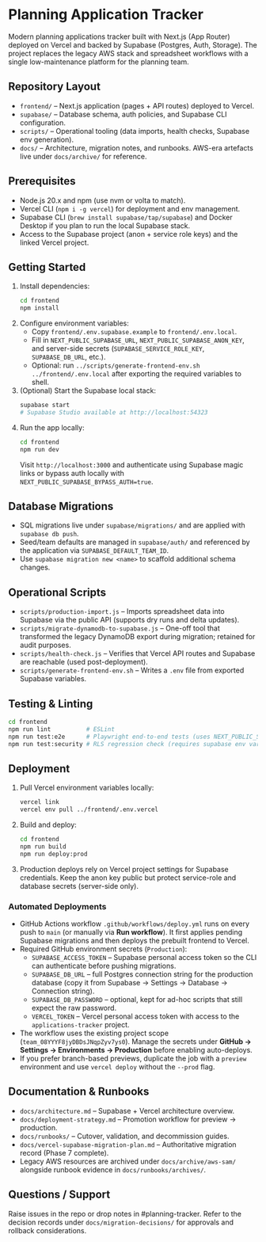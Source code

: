 # Planning Application Tracker

Modern planning applications tracker built with Next.js (App Router) deployed on Vercel and backed by Supabase (Postgres, Auth, Storage). The project replaces the legacy AWS stack and spreadsheet workflows with a single low-maintenance platform for the planning team.

## Repository Layout
- `frontend/` – Next.js application (pages + API routes) deployed to Vercel.
- `supabase/` – Database schema, auth policies, and Supabase CLI configuration.
- `scripts/` – Operational tooling (data imports, health checks, Supabase env generation).
- `docs/` – Architecture, migration notes, and runbooks. AWS-era artefacts live under `docs/archive/` for reference.

## Prerequisites
- Node.js 20.x and npm (use nvm or volta to match).
- Vercel CLI (`npm i -g vercel`) for deployment and env management.
- Supabase CLI (`brew install supabase/tap/supabase`) and Docker Desktop if you plan to run the local Supabase stack.
- Access to the Supabase project (anon + service role keys) and the linked Vercel project.

## Getting Started
1. Install dependencies:
   ```bash
   cd frontend
   npm install
   ```
2. Configure environment variables:
   - Copy `frontend/.env.supabase.example` to `frontend/.env.local`.
   - Fill in `NEXT_PUBLIC_SUPABASE_URL`, `NEXT_PUBLIC_SUPABASE_ANON_KEY`, and server-side secrets (`SUPABASE_SERVICE_ROLE_KEY`, `SUPABASE_DB_URL`, etc.).
   - Optional: run `../scripts/generate-frontend-env.sh ../frontend/.env.local` after exporting the required variables to shell.
3. (Optional) Start the Supabase local stack:
   ```bash
   supabase start
   # Supabase Studio available at http://localhost:54323
   ```
4. Run the app locally:
   ```bash
   cd frontend
   npm run dev
   ```
   Visit `http://localhost:3000` and authenticate using Supabase magic links or bypass auth locally with `NEXT_PUBLIC_SUPABASE_BYPASS_AUTH=true`.

## Database Migrations
- SQL migrations live under `supabase/migrations/` and are applied with `supabase db push`.
- Seed/team defaults are managed in `supabase/auth/` and referenced by the application via `SUPABASE_DEFAULT_TEAM_ID`.
- Use `supabase migration new <name>` to scaffold additional schema changes.

## Operational Scripts
- `scripts/production-import.js` – Imports spreadsheet data into Supabase via the public API (supports dry runs and delta updates).
- `scripts/migrate-dynamodb-to-supabase.js` – One-off tool that transformed the legacy DynamoDB export during migration; retained for audit purposes.
- `scripts/health-check.js` – Verifies that Vercel API routes and Supabase are reachable (used post-deployment).
- `scripts/generate-frontend-env.sh` – Writes a `.env` file from exported Supabase variables.

## Testing & Linting
```bash
cd frontend
npm run lint          # ESLint
npm run test:e2e      # Playwright end-to-end tests (uses NEXT_PUBLIC_SUPABASE_URL)
npm run test:security # RLS regression check (requires supabase env vars)
```

## Deployment
1. Pull Vercel environment variables locally:
   ```bash
   vercel link
   vercel env pull ../frontend/.env.vercel
   ```
2. Build and deploy:
   ```bash
   cd frontend
   npm run build
   npm run deploy:prod
   ```
3. Production deploys rely on Vercel project settings for Supabase credentials. Keep the anon key public but protect service-role and database secrets (server-side only).

### Automated Deployments
- GitHub Actions workflow `.github/workflows/deploy.yml` runs on every push to `main` (or manually via **Run workflow**). It first applies pending Supabase migrations and then deploys the prebuilt frontend to Vercel.
- Required GitHub environment secrets (`Production`):
  - `SUPABASE_ACCESS_TOKEN` – Supabase personal access token so the CLI can authenticate before pushing migrations.
  - `SUPABASE_DB_URL` – full Postgres connection string for the production database (copy it from Supabase → Settings → Database → Connection string).
  - `SUPABASE_DB_PASSWORD` – optional, kept for ad-hoc scripts that still expect the raw password.
  - `VERCEL_TOKEN` – Vercel personal access token with access to the `applications-tracker` project.
- The workflow uses the existing project scope (`team_08YYYF8jyDBDsJNqpZyv7ys0`). Manage the secrets under **GitHub → Settings → Environments → Production** before enabling auto-deploys.
- If you prefer branch-based previews, duplicate the job with a `preview` environment and use `vercel deploy` without the `--prod` flag.

## Documentation & Runbooks
- `docs/architecture.md` – Supabase + Vercel architecture overview.
- `docs/deployment-strategy.md` – Promotion workflow for preview → production.
- `docs/runbooks/` – Cutover, validation, and decommission guides.
- `docs/vercel-supabase-migration-plan.md` – Authoritative migration record (Phase 7 complete).
- Legacy AWS resources are archived under `docs/archive/aws-sam/` alongside runbook evidence in `docs/runbooks/archives/`.

## Questions / Support
Raise issues in the repo or drop notes in #planning-tracker. Refer to the decision records under `docs/migration-decisions/` for approvals and rollback considerations.

